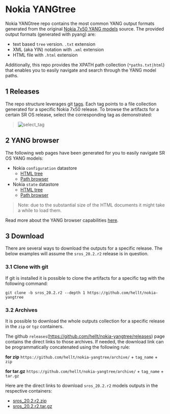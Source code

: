 # Nokia YANGtree
Nokia YANGtree repo contains the most common YANG output formats generated from the original [Nokia 7x50 YANG models](https://github.com/nokia/7x50_YangModels) source. The provided output formats (generated with pyang) are:

- text based `tree` version. `.txt` extension
- XML (aka YIN) notation with `.xml` extension
- HTML file with `.html` extension

Additionally, this repo provides the XPATH path collection (`*paths.txt|html`) that enables you to easily navigate and search through the YANG model paths.

## 1 Releases
The repo structure leverages git [tags](https://github.com/hellt/nokia-yangtree/tags). Each tag points to a file collection generated for a specific Nokia 7x50 release. To browse the artifacts for a certain SR OS release, select the corresponding tag as demonstrated:

> ![select_tag](https://gitlab.com/rdodin/pics/-/wikis/uploads/43cc6afb381976990c18de526fe906e6/yangtree.gif)


## 2 YANG browser
The following web pages have been generated for you to easily navigate SR OS YANG models:

* Nokia `configuration` datastore
  * [HTML tree](http://htmlpreview.github.io/?https://github.com/hellt/nokia-yangtree/blob/sros_20.2.r2/sros_20.2.r2-nokia-conf-combined.html)
  * [Path browser](http://htmlpreview.github.io/?https://github.com/hellt/nokia-yangtree/blob/sros_20.2.r2/sros_20.2.r2-nokia-conf-combined-paths.html)
* Nokia `state` datastore
  * [HTML tree](http://htmlpreview.github.io/?https://github.com/hellt/nokia-yangtree/blob/sros_20.2.r2/sros_20.2.r2-nokia-state-combined.html)
  * [Path browser](http://htmlpreview.github.io/?https://github.com/hellt/nokia-yangtree/blob/sros_20.2.r2/sros_20.2.r2-nokia-state-combined-paths.html)

> Note: due to the substantial size of the HTML documents it might take a while to load them.

Read more about the YANG browser capabilities [here](https://netdevops.me/2020/nokia-yang-tree/).

## 3 Download
There are several ways to download the outputs for a specific release. The below examples will assume the `sros_20.2.r2` release is in question.

### 3.1 Clone with git
If git is installed it is possible to clone the artifacts for a specific tag with the following command:
```
git clone -b sros_20.2.r2 --depth 1 https://github.com/hellt/nokia-yangtree
```

### 3.2 Archives
It is possible to download the whole outputs collection for a specific release in the `zip` or `tgz` containers.

The github `releases`(https://github.com/hellt/nokia-yangtree/releases) page contains the direct links to those archives. If needed, the download link can be programmatically concatenated using the following rule:

**for zip**
`https://github.com/hellt/nokia-yangtree/archive/` + `tag_name` + `zip`

**for tar.gz**
`https://github.com/hellt/nokia-yangtree/archive/` + `tag_name` + `tar.gz`

Here are the direct links to download `sros_20.2.r2` models outputs in the respective containers:
- [sros_20.2.r2.zip](https://github.com/hellt/nokia-yangtree/archive/sros_20.2.r2.zip)
- [sros_20.2.r2.tar.gz](https://github.com/hellt/nokia-yangtree/archive/sros_20.2.r2.tar.gz)
